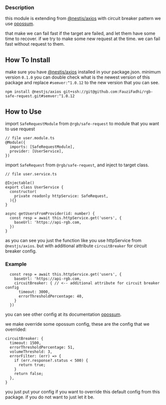 ### Description
this module is extending from [@nestjs/axios](https://www.npmjs.com/package/@nestjs/axios) with circuit breaker pattern we use [opossum](https://github.com/nodeshift/opossum).

that make we can fail fast if the target are failed, and let them have some time to recover. if we try to make some new request at the time. we can fail fast without request to them.

## How To Install
make sure you have [@nestjs/axios](https://www.npmjs.com/package/@nestjs/axios) installed in your package.json. minimum version `0.1.0`
you can double check what is the newest version of this package and replace `#semver:^1.0.12` to the new version that you can see.

```
npm install @nestjs/axios git+ssh://git@github.com:FauziFadhi/rgb-safe-request.git#semver:^1.0.12
```

## How to Use
import `SafeRequestModule` from `@rgb/safe-request` to module that you want to use request
```
// file user.module.ts
@Module({
  imports: [SafeRequestModule],
  provider: [UserService],
})
```

import `SafeRequest` from `@rgb/safe-request`, and inject to target class.
```
// file user.service.ts

@Injectable()
export class UserService {
  constructor(
    private readonly httpService: SafeRequest,
  ){}
}

async getUsersFromProvider(id: number) {
  const resp = await this.httpService.get('users', {
    baseUrl: 'https://api-rgb.com,
  })
}
```

as you can see you just the function like you use httpService from `@nestjs/axios`. but with additional attribute `circuitBreaker` for circuit breaker config.

### Example
```
  const resp = await this.httpService.get('users', {
    baseUrl: 'https://api-rgb.com,
    circuitBreaker: { // <-- additional attribute for circuit breaker config
      timeout: 3000,
      errorThresholdPercentage: 40,
    }
  })
```

you can see other config at its documentation [opossum](https://github.com/nodeshift/opossum).

we make override some opossum config, these are the config that we overrided:
```
circuitBreaker: {
  timeout: 1500,
  errorThresholdPercentage: 51,
  volumeThreshold: 3,
  errorFilter: (err) => {
    if (err.response?.status < 500) {
      return true;
    }
    return false;
  },
}
```
you just put your config if you want to override this default config from this package. if you do not want to just let it be.
